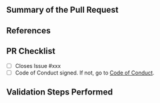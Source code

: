 <!-- Enter a brief description/summary of your PR here. What does it fix/what does it change/how was it tested (even manually, if necessary)? -->
## Summary of the Pull Request

<!-- Other than the issue solved, is this relevant to any other issues/existing PRs? -->
## References

<!-- Please review the items on the PR checklist before submitting-->
## PR Checklist
* [ ] Closes Issue #xxx
* [ ] Code of Conduct signed. If not, go to [Code of Conduct](https://github.com/Azure/data-landing-zone/blob/main/CODE_OF_CONDUCT.md).

<!-- Describe how you validated the behavior. Add automated tests wherever possible, but list manual validation steps taken as well -->
## Validation Steps Performed
